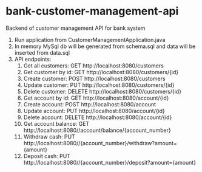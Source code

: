 # bank-customer-management-api
Backend of customer management API for bank system

1. Run application from CustomerManagementApplication.java
2. In memory MySql db will be generated from schema.sql and data will be inserted from data.sql
3. API endpoints:
   1. Get all customers: GET http://localhost:8080/customers
   2. Get customer by id: GET http://localhost:8080/customers/{id}
   3. Create customer: POST http://localhost:8080/customers
   4. Update customer: PUT http://localhost:8080/customers/{id}
   5. Delete customer: DELETE http://localhost:8080/customers/{id}
   6. Get account by id: GET http://localhost:8080/account/{id}
   7. Create account: POST http://localhost:8080/account
   8. Update account: PUT http://localhost:8080/account/{id}
   9. Delete account: DELETE http://localhost:8080/account/{id}
   10. Get account balance: GET http://localhost:8080//account/balance/{account_number}
   11. Withdraw cash: PUT http://localhost:8080//{account_number}/withdraw?amount={amount}
   12. Deposit cash: PUT http://localhost:8080//{account_number}/deposit?amount={amount}
